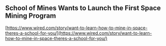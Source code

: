 ## School of Mines Wants to Launch the First Space Mining Program
  
  [https://www.wired.com/story/want-to-learn-how-to-mine-in-space-theres-a-school-for-you/](https://www.wired.com/story/want-to-learn-how-to-mine-in-space-theres-a-school-for-you/)